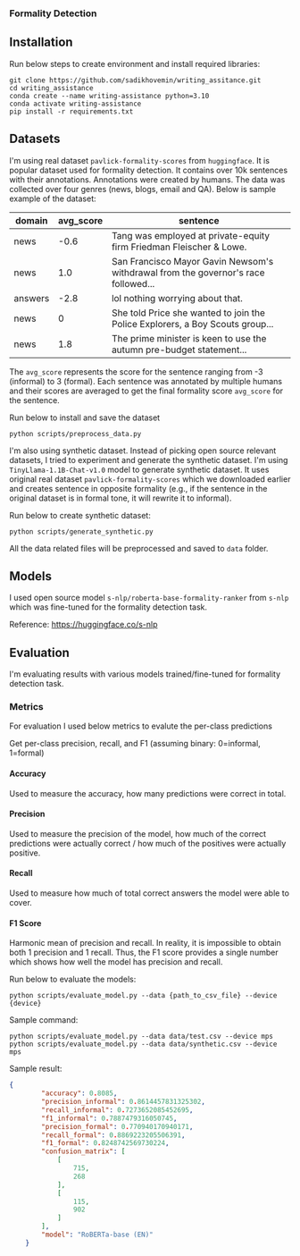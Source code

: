 ### Formality Detection

## Installation
Run below steps to create environment and install required libraries:

```
git clone https://github.com/sadikhovemin/writing_assitance.git
cd writing_assistance
conda create --name writing-assistance python=3.10
conda activate writing-assistance
pip install -r requirements.txt
```

## Datasets
I'm using real dataset `pavlick-formality-scores` from `huggingface`. It is popular dataset used for formality detection. It contains over 10k sentences with their annotations. Annotations were created by humans. The data was collected over four genres (news, blogs, email and QA). Below is sample example of the dataset:

| domain  | avg_score | sentence                                                                                   |
|---------|-----------|--------------------------------------------------------------------------------------------|
| news    | -0.6      | Tang was employed at private-equity firm Friedman Fleischer & Lowe.                        |
| news    | 1.0       | San Francisco Mayor Gavin Newsom's withdrawal from the governor's race followed...         |
| answers | -2.8      | lol nothing worrying about that.                                                           |
| news    | 0         | She told Price she wanted to join the Police Explorers, a Boy Scouts group...              |
| news    | 1.8       | The prime minister is keen to use the autumn pre-budget statement...                       |

The `avg_score` represents the score for the sentence ranging from -3 (informal) to 3 (formal). Each sentence was annotated by multiple humans and their scores are averaged to get the final formality score `avg_score` for the sentence.

Run below to install and save the dataset
```
python scripts/preprocess_data.py
```


I'm also using synthetic dataset. Instead of picking open source relevant datasets, I tried to experiment and generate the synthetic dataset. I'm using `TinyLlama-1.1B-Chat-v1.0` model to generate synthetic dataset. It uses original real dataset `pavlick-formality-scores` which we downloaded earlier and creates sentence in opposite formality (e.g., if the sentence in the original dataset is in formal tone, it will rewrite it to informal).

Run below to create synthetic dataset:
```
python scripts/generate_synthetic.py
```

All the data related files will be preprocessed and saved to `data` folder.

## Models
I used open source model `s-nlp/roberta-base-formality-ranker` from `s-nlp` which was fine-tuned for the formality detection task. 

Reference: https://huggingface.co/s-nlp


## Evaluation

I'm evaluating results with various models trained/fine-tuned for formality detection task.

### Metrics
For evaluation I used below metrics to evalute the per-class predictions

Get per-class precision, recall, and F1 (assuming binary: 0=informal, 1=formal)

#### Accuracy
Used to measure the accuracy, how many predictions were correct in total.

#### Precision
Used to measure the precision of the model, how much of the correct predictions were actually correct / how much of the positives were actually positive.

#### Recall
Used to measure how much of total correct answers the model were able to cover. 

#### F1 Score
Harmonic mean of precision and recall. In reality, it is impossible to obtain both 1 precision and 1 recall. Thus, the F1 score provides a single number which shows how well the model has precision and recall. 

Run below to evaluate the models:
```
python scripts/evaluate_model.py --data {path_to_csv_file} --device {device}
```
Sample command:
```
python scripts/evaluate_model.py --data data/test.csv --device mps
python scripts/evaluate_model.py --data data/synthetic.csv --device mps
```



Sample result:

```json
{
        "accuracy": 0.8085,
        "precision_informal": 0.8614457831325302,
        "recall_informal": 0.7273652085452695,
        "f1_informal": 0.7887479316050745,
        "precision_formal": 0.770940170940171,
        "recall_formal": 0.8869223205506391,
        "f1_formal": 0.8248742569730224,
        "confusion_matrix": [
            [
                715,
                268
            ],
            [
                115,
                902
            ]
        ],
        "model": "RoBERTa-base (EN)"
    }
```